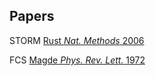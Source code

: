 ## Papers

STORM
[Rust *Nat. Methods* 2006](https://doi.org/10.1038/nmeth929)

FCS
[Magde *Phys. Rev. Lett.* 1972](https://link.aps.org/doi/10.1103/PhysRevLett.29.705)